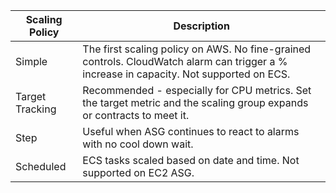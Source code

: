 
| Scaling Policy  | Description                                                                                                            |
| --------------- | ---------------------------------------------------------------------------------------------------------------------- |
| Simple          | The first scaling policy on AWS. No fine-grained controls. CloudWatch alarm can trigger a % increase in capacity. Not supported on ECS.     |
| Target Tracking | Recommended - especially for CPU metrics. Set the target metric and the scaling group expands or contracts to meet it. |
| Step            | Useful when ASG continues to react to alarms with no cool down wait.                                                   |
| Scheduled       | ECS tasks scaled based on date and time.  Not supported on EC2 ASG.                                                                                                                      |


